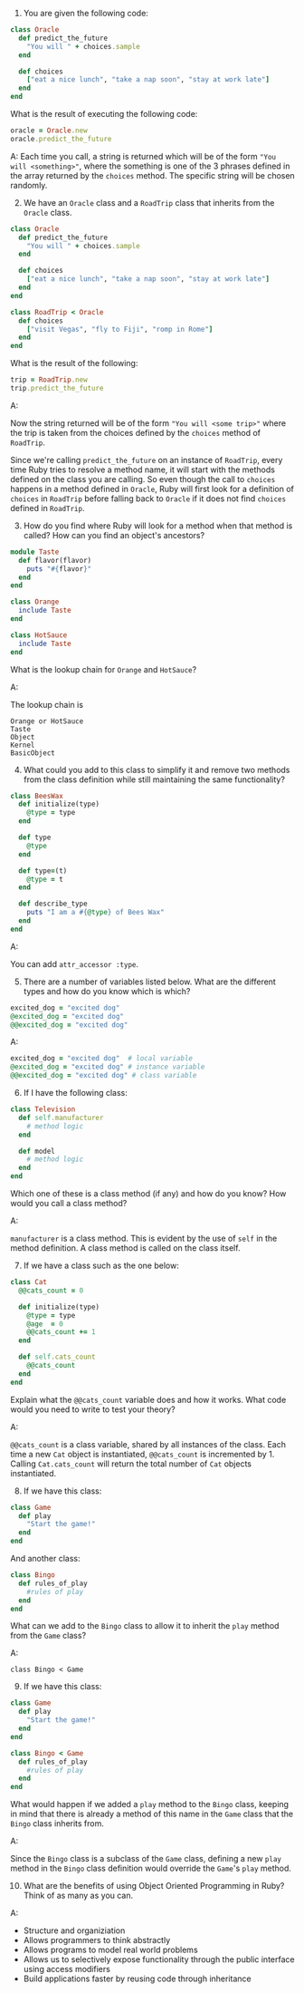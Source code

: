 1. You are given the following code:

```ruby
class Oracle
  def predict_the_future
    "You will " + choices.sample
  end

  def choices
    ["eat a nice lunch", "take a nap soon", "stay at work late"]
  end
end
```

What is the result of executing the following code:

```ruby
oracle = Oracle.new
oracle.predict_the_future
```

A:
Each time you call, a string is returned which will be of the form `"You will <something>"`, where the something is one of the 3 phrases defined in the array returned by the `choices` method.  The specific string will be chosen randomly.



2. We have an `Oracle` class and a `RoadTrip` class that inherits from the `Oracle` class.

```ruby
class Oracle
  def predict_the_future
    "You will " + choices.sample
  end

  def choices
    ["eat a nice lunch", "take a nap soon", "stay at work late"]
  end
end

class RoadTrip < Oracle
  def choices
    ["visit Vegas", "fly to Fiji", "romp in Rome"]
  end
end
```

What is the result of the following:

```ruby
trip = RoadTrip.new
trip.predict_the_future
```

A:

Now the string returned will be of the form `"You will <some trip>"` where the trip is taken from the choices defined by the `choices` method of `RoadTrip`.

Since we're calling `predict_the_future` on an instance of `RoadTrip`, every time Ruby tries to resolve a method name, it will start with the  methods defined on the class you are calling.  So even though the call  to `choices` happens in a method defined in `Oracle`, Ruby will first look for a definition of `choices` in `RoadTrip` before falling back to `Oracle` if it does not find `choices` defined in `RoadTrip`.



3. How do you find where Ruby will look for a method when that method is called? How can you find an object's ancestors?

```ruby
module Taste
  def flavor(flavor)
    puts "#{flavor}"
  end
end

class Orange
  include Taste
end

class HotSauce
  include Taste
end
```

What is the lookup chain for `Orange` and `HotSauce`?

A:

The lookup chain is

```
Orange or HotSauce
Taste
Object
Kernel
BasicObject
```



4. What could you add to this class to simplify it and remove two methods  from the class definition while still maintaining the same  functionality?

```ruby
class BeesWax
  def initialize(type)
    @type = type
  end

  def type
    @type
  end

  def type=(t)
    @type = t
  end

  def describe_type
    puts "I am a #{@type} of Bees Wax"
  end
end
```

A:

You can add `attr_accessor :type`.



5. There are a number of variables listed below. What are the different types and how do you know which is which?

```ruby
excited_dog = "excited dog"
@excited_dog = "excited dog"
@@excited_dog = "excited dog"
```

A:

```ruby
excited_dog = "excited dog"  # local variable
@excited_dog = "excited dog" # instance variable
@@excited_dog = "excited dog" # class variable
```



6. If I have the following class:

```ruby
class Television
  def self.manufacturer
    # method logic
  end

  def model
    # method logic
  end
end
```

Which one of these is a class method (if any) and how do you know? How would you call a class method?

A:

`manufacturer` is a class method. This is evident by the use of `self` in the method definition. A class method is called on the class itself.



7. If we have a class such as the one below:

```ruby
class Cat
  @@cats_count = 0

  def initialize(type)
    @type = type
    @age  = 0
    @@cats_count += 1
  end

  def self.cats_count
    @@cats_count
  end
end
```

Explain what the `@@cats_count` variable does and how it works. What code would you need to write to test your theory?

A:

`@@cats_count` is a class variable, shared by all instances of the class. Each time a new `Cat` object is instantiated, `@@cats_count` is incremented by 1. Calling `Cat.cats_count` will return the total number of `Cat` objects instantiated.



8. If we have this class:

```ruby
class Game
  def play
    "Start the game!"
  end
end
```

And another class:

```ruby
class Bingo
  def rules_of_play
    #rules of play
  end
end
```

What can we add to the `Bingo` class to allow it to inherit the `play` method from the `Game` class?

A:

`class Bingo < Game`



9. If we have this class:

```ruby
class Game
  def play
    "Start the game!"
  end
end

class Bingo < Game
  def rules_of_play
    #rules of play
  end
end
```

What would happen if we added a `play` method to the `Bingo` class, keeping in mind that there is already a method of this name in the `Game` class that the `Bingo` class inherits from.

A:

Since the `Bingo` class is a subclass of the `Game` class, defining a new `play` method in the `Bingo` class definition would override the `Game`'s `play` method.



10. What are the benefits of using Object Oriented Programming in Ruby? Think of as many as you can.

A:

- Structure and organiziation
- Allows programmers to think abstractly
- Allows programs to model real world problems
- Allows us to selectively expose functionality through the public interface using access modifiers
- Build applications faster by reusing code through inheritance